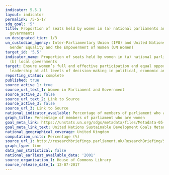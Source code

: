 ```yaml
---
indicator: 5.5.1
layout: indicator
permalink: /5-5-1/
sdg_goal: '5'
title: Proportion of seats held by women in (a) national parliaments and (b) local
  governments
un_designated_tier: 1/3
un_custodian_agency: Inter-Parliamentary Union (IPU) and United Nations Entity for
  Gender Equality and the Empowerment of Women (UN Women)
target_id: '5.5'
indicator_name: Proportion of seats held by women in (a) national parliaments and
  (b) local governments
target: Ensure women’s full and effective participation and equal opportunities for
  leadership at all levels of decision-making in political, economic and public life
reporting_status: complete
published: true
source_active_1: true
source_url_text_1: Women in Parliament and Government
source_active_2: false
source_url_text_2: Link to Source
source_active_3: false
source_url_3: Link to Source
national_indicator_available: Percentage of members of parliament who are women
graph_title: Percentage of members of parliament who are women
goal_meta_link: https://unstats.un.org/sdgs/metadata/files/Metadata-05-05-01.pdf
goal_meta_link_text: United Nations Sustainable Development Goals Metadata (pdf 62kB)
national_geographical_coverage: United Kingdom
computation_units: Percentage (%)
source_url_1: http://researchbriefings.parliament.uk/ResearchBriefing/Summary/SN01250
graph_type: line
data_non_statistical: false
national_earliest_available_data: '2001'
source_organisation_1: House of Commons Library
source_release_date_1: 12-07-2017
---
```

